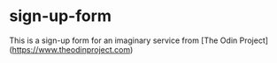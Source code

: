 # sign-up-form
This is a sign-up form for an imaginary service
from [The Odin Project] (https://www.theodinproject.com) <br>

